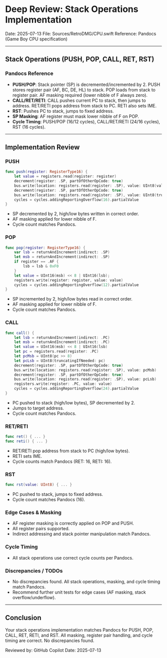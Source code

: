 # Deep Review: Stack Operations Implementation

Date: 2025-07-13
File: Sources/RetroDMG/CPU.swift
Reference: Pandocs (Game Boy CPU specification)

---

## Stack Operations (PUSH, POP, CALL, RET, RST)

### Pandocs Reference
- **PUSH/POP**: Stack pointer (SP) is decremented/incremented by 2. PUSH stores register pair (AF, BC, DE, HL) to stack. POP loads from stack to register pair. AF masking required (lower nibble of F always zero).
- **CALL/RET/RETI**: CALL pushes current PC to stack, then jumps to address. RET/RETI pops address from stack to PC. RETI also sets IME.
- **RST**: Pushes PC to stack, jumps to fixed address.
- **SP Masking**: AF register must mask lower nibble of F on POP.
- **Cycle Timing**: PUSH/POP (16/12 cycles), CALL/RET/RETI (24/16 cycles), RST (16 cycles).

---

## Implementation Review

### PUSH
```swift
func push(register: RegisterType16) {
    let value = registers.read(register: register)
    decrement(register: .SP, partOfOtherOpCode: true)
    bus.write(location: registers.read(register: .SP), value: UInt8(value >> 8))
    decrement(register: .SP, partOfOtherOpCode: true)
    bus.write(location: registers.read(register: .SP), value: UInt8(truncatingIfNeeded: register == .AF ? value & 0xF0 : value ))
    cycles = cycles.addingReportingOverflow(16).partialValue
}
```
- SP decremented by 2, high/low bytes written in correct order.
- AF masking applied for lower nibble of F.
- Cycle count matches Pandocs.

### POP
```swift
func pop(register: RegisterType16) {
    var lsb = returnAndIncrement(indirect: .SP)
    let msb = returnAndIncrement(indirect: .SP)
    if register == .AF {
        lsb = lsb & 0xF0
    }
    let value = UInt16(msb) << 8 | UInt16(lsb);
    registers.write(register: register, value: value)
    cycles = cycles.addingReportingOverflow(12).partialValue
}
```
- SP incremented by 2, high/low bytes read in correct order.
- AF masking applied for lower nibble of F.
- Cycle count matches Pandocs.

### CALL
```swift
func call() {
    let lsb = returnAndIncrement(indirect: .PC)
    let msb = returnAndIncrement(indirect: .PC)
    let value = UInt16(msb) << 8 | UInt16(lsb)
    let pc = registers.read(register: .PC)
    let pcMsb = UInt8(pc >> 8)
    let pcLsb = UInt8(truncatingIfNeeded: pc)
    decrement(register: .SP, partOfOtherOpCode: true)
    bus.write(location: registers.read(register: .SP), value: pcMsb)
    decrement(register: .SP, partOfOtherOpCode: true)
    bus.write(location: registers.read(register: .SP), value: pcLsb)
    registers.write(register: .PC, value: value)
    cycles = cycles.addingReportingOverflow(24).partialValue
}
```
- PC pushed to stack (high/low bytes), SP decremented by 2.
- Jumps to target address.
- Cycle count matches Pandocs.

### RET/RETI
```swift
func ret() { ... }
func reti() { ... }
```
- RET/RETI pop address from stack to PC (high/low bytes).
- RETI sets IME.
- Cycle counts match Pandocs (RET: 16, RETI: 16).

### RST
```swift
func rst(value: UInt8) { ... }
```
- PC pushed to stack, jumps to fixed address.
- Cycle count matches Pandocs (16).

### Edge Cases & Masking
- AF register masking is correctly applied on POP and PUSH.
- All register pairs supported.
- Indirect addressing and stack pointer manipulation match Pandocs.

### Cycle Timing
- All stack operations use correct cycle counts per Pandocs.

### Discrepancies / TODOs
- No discrepancies found. All stack operations, masking, and cycle timing match Pandocs.
- Recommend further unit tests for edge cases (AF masking, stack overflow/underflow).

---

## Conclusion
Your stack operations implementation matches Pandocs for PUSH, POP, CALL, RET, RETI, and RST. All masking, register pair handling, and cycle timing are correct. No discrepancies found.

Reviewed by: GitHub Copilot
Date: 2025-07-13
